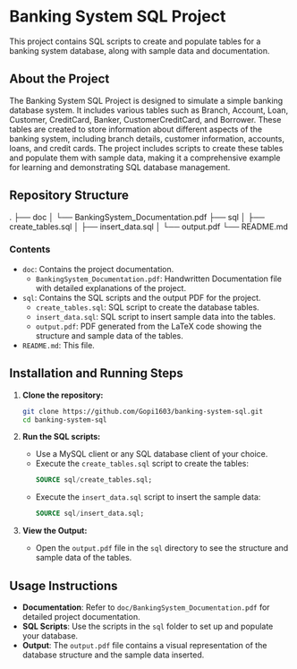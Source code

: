 # Banking System SQL Project

This project contains SQL scripts to create and populate tables for a banking system database, along with sample data and documentation.

## About the Project

The Banking System SQL Project is designed to simulate a simple banking database system.
It includes various tables such as Branch, Account, Loan, Customer, CreditCard, Banker, CustomerCreditCard, and Borrower. 
These tables are created to store information about different aspects of the banking system, including branch details, customer information, accounts, loans, and credit cards.
The project includes scripts to create these tables and populate them with sample data, making it a comprehensive example for learning and demonstrating SQL database management.

## Repository Structure

.
├── doc
│ └── BankingSystem_Documentation.pdf
├── sql
│ ├── create_tables.sql
│ ├── insert_data.sql
│ └── output.pdf
└── README.md


### Contents

- `doc`: Contains the project documentation.
  - `BankingSystem_Documentation.pdf`: Handwritten Documentation file with detailed explanations of the project.
- `sql`: Contains the SQL scripts and the output PDF for the project.
  - `create_tables.sql`: SQL script to create the database tables.
  - `insert_data.sql`: SQL script to insert sample data into the tables.
  - `output.pdf`: PDF generated from the LaTeX code showing the structure and sample data of the tables.
- `README.md`: This file.

## Installation and Running Steps

1. **Clone the repository:**
    ```bash
    git clone https://github.com/Gopi1603/banking-system-sql.git
    cd banking-system-sql
    ```

2. **Run the SQL scripts:**
    - Use a MySQL client or any SQL database client of your choice.
    - Execute the `create_tables.sql` script to create the tables:
        ```sql
        SOURCE sql/create_tables.sql;
        ```
    - Execute the `insert_data.sql` script to insert the sample data:
        ```sql
        SOURCE sql/insert_data.sql;
        ```

3. **View the Output:**
    - Open the `output.pdf` file in the `sql` directory to see the structure and sample data of the tables.

## Usage Instructions

- **Documentation**: Refer to `doc/BankingSystem_Documentation.pdf` for detailed project documentation.
- **SQL Scripts**: Use the scripts in the `sql` folder to set up and populate your database.
- **Output**: The `output.pdf` file contains a visual representation of the database structure and the sample data inserted.
